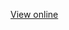 [View online](https://nbviewer.jupyter.org/github/rd1019/quant-interview-tips/blob/master/test/test_notebook.ipynb)